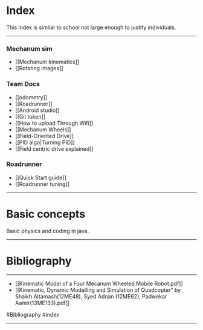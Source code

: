 # Index
This index is similar to school not large enough to justify individuals.

---
### Mechanum sim 
- [[Mechanum kinematics]]
- [[Rotating images]]
### Team Docs
- [[odometry]]
- [[Roadrunner]]
- [[Android studio]]
- [[Git token]]
- [[How to upload Through Wifi]]
- [[Mechanum Wheels]]
- [[Field-Oriented Drive]]
- [[PID algo|Turning PID]]
- [[Field centric drive explained]]
### Roadrunner
- [[Quick Start guide]]
- [[Roadrunner tuning]]



---
# Basic concepts 
Basic physics and coding in java. 

---

# Bibliography 
---
- [[Kinematic Model of a Four Mecanum Wheeled Mobile Robot.pdf]]
- [[Kinematic, Dynamic Modelling and Simulation of Quadcopter” by Shaikh Altamash(12ME48), Syed Adnan (12ME62), Padwekar Aamir(13ME133).pdf]]

#Bibliography
#index

---
